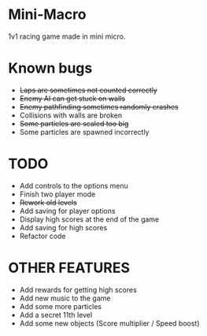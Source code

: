 # Mini-Macro
1v1 racing game made in mini micro.

# Known bugs

- ~~Laps are sometimes not counted correctly~~
- ~~Enemy AI can get stuck on walls~~
- ~~Enemy pathfinding sometimes randomly crashes~~
- Collisions with walls are broken
- ~~Some particles are scaled too big~~
- Some particles are spawned incorrectly

# TODO

- Add controls to the options menu
- Finish two player mode
- ~~Rework old levels~~
- Add saving for player options
- Display high scores at the end of the game
- Add saving for high scores
- Refactor code

# OTHER FEATURES

- Add rewards for getting high scores
- Add new music to the game
- Add some more particles
- Add a secret 11th level
- Add some new objects (Score multiplier / Speed boost)
  
